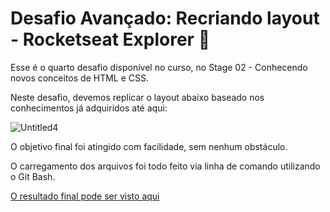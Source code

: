 # Desafio Avançado: Recriando layout - Rocketseat Explorer :rocket:

Esse é o quarto desafio disponível no curso, no Stage 02 - Conhecendo novos conceitos de HTML e CSS.

Neste desafio, devemos replicar o layout abaixo baseado nos conhecimentos já adquiridos até aqui:

![Untitled4](https://user-images.githubusercontent.com/106932234/175334149-670facf4-0aaf-499d-82da-9f22001fabe7.png)

O objetivo final foi atingido com facilidade, sem nenhum obstáculo.

O carregamento dos arquivos foi todo feito via linha de comando utilizando o Git Bash.

[O resultado final pode ser visto aqui](https://andreviapiana.github.io/rocketsect/)
